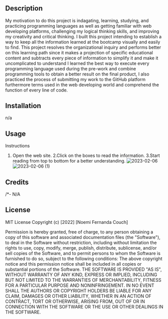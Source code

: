 # <Usage of Programming languages>

## Description

My motivation to do this project is indagating, learning, studying,  and practicing programming languages as well as getting familiar with web developing platforms, challenging my logical thinking skills, and improving my creativity and critical thinking.
I built this project intending to establish a way to keep all the information learned at the bootcamp visually and easily to find.
This project resolves the organizational inquiry and performs better on this learning path since it makes a projection of specific educational content and subtracts every piece of information to simplify it and make it uncomplicated to understand 
I learned the best way to execute every programming language used during the pre-work and combine programming tools to obtain a better result on the final product, I also practiced the process of submitting my work to the GitHub platform furthermore terms used in the web developing world and comprehend the function of every line of code.

## Installation

n/a

## Usage

Instructions 
1. Open the web site.
2.Click on the boxes to read the information.
3.Start reading from top to bottom for a better understanding.
![2023-02-06](https://user-images.githubusercontent.com/116734415/217975503-43b322d8-b14b-438a-b8c7-b157f84f1d03.png)
![2023-02-06 (1)](https://user-images.githubusercontent.com/116734415/217975518-ff145a90-94f1-4bfa-9e4b-be575ab89033.png)

## Credits
/*-
N/A

## License
MIT License
Copyright (c) [2022] [Noemi Fernanda Couch]

Permission is hereby granted, free of charge, to any person obtaining a copy
of this software and associated documentation files (the "Software"), to deal
in the Software without restriction, including without limitation the rights
to use, copy, modify, merge, publish, distribute, sublicense, and/or sell
copies of the Software, and to permit persons to whom the Software is
furnished to do so, subject to the following conditions:
The above copyright notice and this permission notice shall be included in all
copies or substantial portions of the Software.
THE SOFTWARE IS PROVIDED "AS IS", WITHOUT WARRANTY OF ANY KIND, EXPRESS OR
IMPLIED, INCLUDING BUT NOT LIMITED TO THE WARRANTIES OF MERCHANTABILITY,
FITNESS FOR A PARTICULAR PURPOSE AND NONINFRINGEMENT. IN NO EVENT SHALL THE
AUTHORS OR COPYRIGHT HOLDERS BE LIABLE FOR ANY CLAIM, DAMAGES OR OTHER
LIABILITY, WHETHER IN AN ACTION OF CONTRACT, TORT OR OTHERWISE, ARISING FROM,
OUT OF OR IN CONNECTION WITH THE SOFTWARE OR THE USE OR OTHER DEALINGS IN THE
SOFTWARE.
